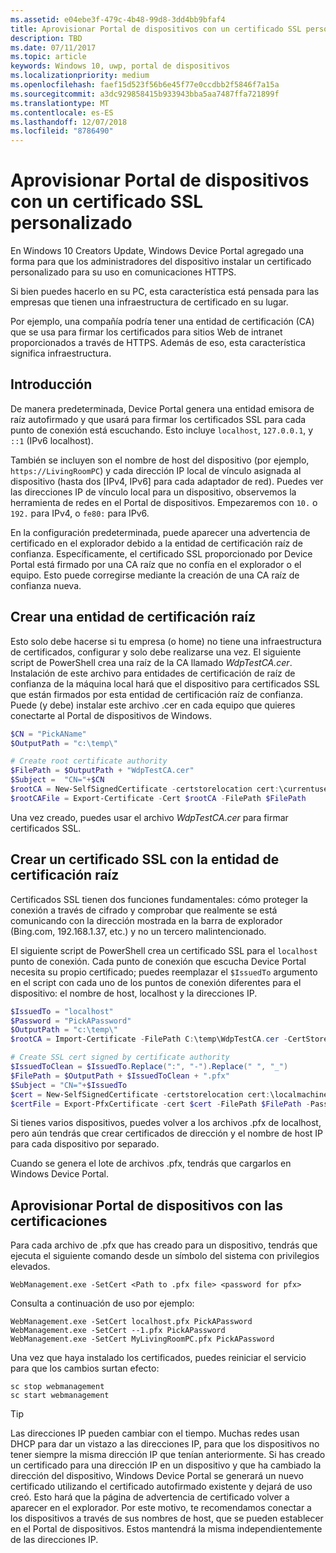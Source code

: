 ```yaml
---
ms.assetid: e04ebe3f-479c-4b48-99d8-3dd4bb9bfaf4
title: Aprovisionar Portal de dispositivos con un certificado SSL personalizado
description: TBD
ms.date: 07/11/2017
ms.topic: article
keywords: Windows 10, uwp, portal de dispositivos
ms.localizationpriority: medium
ms.openlocfilehash: faef15d523f56b6e45f77e0ccdbb2f5846f7a15a
ms.sourcegitcommit: a3dc929858415b933943bba5aa7487ffa721899f
ms.translationtype: MT
ms.contentlocale: es-ES
ms.lasthandoff: 12/07/2018
ms.locfileid: "8786490"
---
```

# <a name="provision-device-portal-with-a-custom-ssl-certificate"></a>Aprovisionar Portal de dispositivos con un certificado SSL personalizado
En Windows 10 Creators Update, Windows Device Portal agregado una forma para que los administradores del dispositivo instalar un certificado personalizado para su uso en comunicaciones HTTPS. 

Si bien puedes hacerlo en su PC, esta característica está pensada para las empresas que tienen una infraestructura de certificado en su lugar.  

Por ejemplo, una compañía podría tener una entidad de certificación (CA) que se usa para firmar los certificados para sitios Web de intranet proporcionados a través de HTTPS. Además de eso, esta característica significa infraestructura. 

## <a name="overview"></a>Introducción
De manera predeterminada, Device Portal genera una entidad emisora de raíz autofirmado y que usará para firmar los certificados SSL para cada punto de conexión está escuchando. Esto incluye `localhost`, `127.0.0.1`, y `::1` (IPv6 localhost).

También se incluyen son el nombre de host del dispositivo (por ejemplo, `https://LivingRoomPC`) y cada dirección IP local de vínculo asignada al dispositivo (hasta dos [IPv4, IPv6] para cada adaptador de red). Puedes ver las direcciones IP de vínculo local para un dispositivo, observemos la herramienta de redes en el Portal de dispositivos. Empezaremos con `10.` o `192.` para IPv4, o `fe80:` para IPv6. 

En la configuración predeterminada, puede aparecer una advertencia de certificado en el explorador debido a la entidad de certificación raíz de confianza. Específicamente, el certificado SSL proporcionado por Device Portal está firmado por una CA raíz que no confía en el explorador o el equipo. Esto puede corregirse mediante la creación de una CA raíz de confianza nueva.

## <a name="create-a-root-ca"></a>Crear una entidad de certificación raíz

Esto solo debe hacerse si tu empresa (o home) no tiene una infraestructura de certificados, configurar y solo debe realizarse una vez. El siguiente script de PowerShell crea una raíz de la CA llamado _WdpTestCA.cer_. Instalación de este archivo para entidades de certificación de raíz de confianza de la máquina local hará que el dispositivo para certificados SSL que están firmados por esta entidad de certificación raíz de confianza. Puede (y debe) instalar este archivo .cer en cada equipo que quieres conectarte al Portal de dispositivos de Windows.  

```PowerShell
$CN = "PickAName"
$OutputPath = "c:\temp\"

# Create root certificate authority
$FilePath = $OutputPath + "WdpTestCA.cer"
$Subject =  "CN="+$CN
$rootCA = New-SelfSignedCertificate -certstorelocation cert:\currentuser\my -Subject $Subject -HashAlgorithm "SHA512" -KeyUsage CertSign,CRLSign
$rootCAFile = Export-Certificate -Cert $rootCA -FilePath $FilePath
```

Una vez creado, puedes usar el archivo _WdpTestCA.cer_ para firmar certificados SSL. 

## <a name="create-an-ssl-certificate-with-the-root-ca"></a>Crear un certificado SSL con la entidad de certificación raíz

Certificados SSL tienen dos funciones fundamentales: cómo proteger la conexión a través de cifrado y comprobar que realmente se está comunicando con la dirección mostrada en la barra de explorador (Bing.com, 192.168.1.37, etc.) y no un tercero malintencionado.

El siguiente script de PowerShell crea un certificado SSL para el `localhost` punto de conexión. Cada punto de conexión que escucha Device Portal necesita su propio certificado; puedes reemplazar el `$IssuedTo` argumento en el script con cada uno de los puntos de conexión diferentes para el dispositivo: el nombre de host, localhost y la direcciones IP.

```PowerShell
$IssuedTo = "localhost"
$Password = "PickAPassword"
$OutputPath = "c:\temp\"
$rootCA = Import-Certificate -FilePath C:\temp\WdpTestCA.cer -CertStoreLocation Cert:\CurrentUser\My\

# Create SSL cert signed by certificate authority
$IssuedToClean = $IssuedTo.Replace(":", "-").Replace(" ", "_")
$FilePath = $OutputPath + $IssuedToClean + ".pfx"
$Subject = "CN="+$IssuedTo
$cert = New-SelfSignedCertificate -certstorelocation cert:\localmachine\my -Subject $Subject -DnsName $IssuedTo -Signer $rootCA -HashAlgorithm "SHA512"
$certFile = Export-PfxCertificate -cert $cert -FilePath $FilePath -Password (ConvertTo-SecureString -String $Password -Force -AsPlainText)
```

Si tienes varios dispositivos, puedes volver a los archivos .pfx de localhost, pero aún tendrás que crear certificados de dirección y el nombre de host IP para cada dispositivo por separado.

Cuando se genera el lote de archivos .pfx, tendrás que cargarlos en Windows Device Portal. 

## <a name="provision-device-portal-with-the-certifications"></a>Aprovisionar Portal de dispositivos con las certificaciones

Para cada archivo de .pfx que has creado para un dispositivo, tendrás que ejecuta el siguiente comando desde un símbolo del sistema con privilegios elevados.

```
WebManagement.exe -SetCert <Path to .pfx file> <password for pfx> 
```

Consulta a continuación de uso por ejemplo:
```
WebManagement.exe -SetCert localhost.pfx PickAPassword
WebManagement.exe -SetCert --1.pfx PickAPassword
WebManagement.exe -SetCert MyLivingRoomPC.pfx PickAPassword
```

Una vez que haya instalado los certificados, puedes reiniciar el servicio para que los cambios surtan efecto:

```
sc stop webmanagement
sc start webmanagement
```

> [!TIP]
> Las direcciones IP pueden cambiar con el tiempo.
Muchas redes usan DHCP para dar un vistazo a las direcciones IP, para que los dispositivos no tener siempre la misma dirección IP que tenían anteriormente. Si has creado un certificado para una dirección IP en un dispositivo y que ha cambiado la dirección del dispositivo, Windows Device Portal se generará un nuevo certificado utilizando el certificado autofirmado existente y dejará de uso creó. Esto hará que la página de advertencia de certificado volver a aparecer en el explorador. Por este motivo, te recomendamos conectar a los dispositivos a través de sus nombres de host, que se pueden establecer en el Portal de dispositivos. Estos mantendrá la misma independientemente de las direcciones IP.
